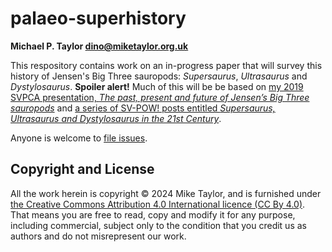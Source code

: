 # palaeo-superhistory

**Michael P. Taylor <dino@miketaylor.org.uk>**  

This respository contains work on an in-progress paper that will survey this history of Jensen's Big Three sauropods: _Supersaurus_, _Ultrasaurus_ and _Dystylosaurus_.
**Spoiler alert!** Much of this will be be based on [my 2019 SVPCA presentation, _The past, present and future of Jensen’s Big Three sauropods_](http://www.miketaylor.org.uk/dino/pubs/svpca2019/abstract.html)
and [a series of SV-POW! posts entitled _Supersaurus, Ultrasaurus and Dystylosaurus in the 21st Century_](https://svpow.com/supersaurus-and-co-in-2019/).

Anyone is welcome to [file issues](https://github.com/MikeTaylor/palaeo-superhistory/issues).

## Copyright and License

All the work herein is copyright © 2024 Mike Taylor, and is furnished under [the Creative Commons Attribution 4.0 International licence (CC By 4.0)](https://creativecommons.org/licenses/by/4.0/). That means you are free to read, copy and modify it for any purpose, including commercial, subject only to the condition that you credit us as authors and do not misrepresent our work.


